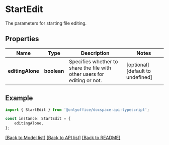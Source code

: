 # StartEdit

The parameters for starting file editing.

## Properties

Name | Type | Description | Notes
------------ | ------------- | ------------- | -------------
**editingAlone** | **boolean** | Specifies whether to share the file with other users for editing or not. | [optional] [default to undefined]

## Example

```typescript
import { StartEdit } from '@onlyoffice/docspace-api-typescript';

const instance: StartEdit = {
    editingAlone,
};
```

[[Back to Model list]](../README.md#documentation-for-models) [[Back to API list]](../README.md#documentation-for-api-endpoints) [[Back to README]](../README.md)
